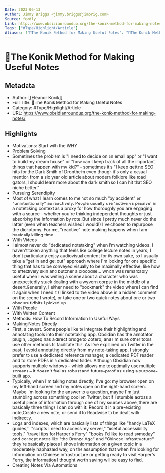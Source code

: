 ```yaml
---
Date: 2023-06-13
Author: Jimmy Briggs <jimmy.briggs@jimbrig.com>
Source: feedly
Link: https://www.obsidianroundup.org/the-konik-method-for-making-notes/
Tags: ["#Type/Highlight/Article"]
Aliases: ["🌲The Konik Method for Making Useful Notes", "🌲The Konik Method for Making Useful Notes"]
---
```

# 🌲The Konik Method for Making Useful Notes

## Metadata
- Author: [[Eleanor Konik]]
- Full Title: 🌲The Konik Method for Making Useful Notes
- Category: #Type/Highlight/Article
- URL: https://www.obsidianroundup.org/the-konik-method-for-making-notes/

## Highlights
- Motivations: Start with the WHY
- Problem Solving
- Sometimes the problem is "I need to decide on an email app" or "I want to build my dream house" or "how can I keep track of all the important things that happen with my kid?" – sometimes it's "I keep getting SEO hits for the Dark Smith of Drontheim even though it's only a casual mention from a six year old article about modern folklore like road gators, I should learn more about the dark smith so I can hit that SEO niche better."
- Pursuing Serendipity
- Most of what I learn comes to me not so much "by accident" or "unintentionally" as reactively. People usually use 'active vs passive' in a notetaking context as a proxy for how thoroughly you are engaging with a source - whether you're thinking independent thoughts or just absorbing the information by rote. But since I pretty much never do the latter (even when teachers wished I would!) I've chosen to repurpose the dichotomy. For me, "reactive" note making happens when I am basically killing time.
- With Videos
- I almost never do "dedicated notetaking" when I'm watching videos. I haven't taken anything that feels like college lecture notes in years; I don't particularly enjoy audiovisual content for its own sake, so I usually take a "get in and get out" approach where I'm looking for one specific thing that has to be conveyed visually to be maximally effective, like how to effectively skin and butcher a crocodile... which was remarkably useful when I was writing a scene about a character who was unexpectedly stuck dealing with a wyvern corpse in the middle of a desert.Generally, I either need to "bookmark" the video where I can find it again when I need it (I linked to the video above in a hidden comment on the scene I wrote), or take one or two quick notes about one or two obscure tidbits I picked up.
- With People
- With Written Content
- Methods: How To Record Information In Useful Ways
- Making Notes Directly
- First, a caveat. Some people like to integrate their highlighting and annotating tools into their notetaking app. Obsidian has the annotator plugin, Logseq has a direct bridge to Zotero, and I'm sure other tools use other methods to facilitate this. As I've explained on Twitter in the past, I avoid annotating directly from my note-taking app. I strongly prefer to use a dedicated reference manager, a dedicated PDF reader and to store PDFs in a dedicated folder. Although Obsidian now supports multiple windows – which allows me to optimally use multiple screens – it doesn't feel as robust and future-proof as using a purpose-built app.
- Typically, when I'm taking notes directly, I've got my browser open on my left-hand screen and my notes open on the right-hand screen. Maybe I'm looking for the answer to a question, maybe I'm just stumbling across something cool on Twitter, but if I stumble across a useful piece of information through one of my sources above, there are basically three things I can do with it: Record it in a pre-existing note,Create a new note, or send it to Readwise to be dealt with indirectly.
- Logs and indexes, which are basically lists of things like "handy LaTeX guides,"  "scripts I need to access my server," "useful accessibility tools," "travel tips for Harper's Ferry" "books I'd like to read someday" and concept notes like "the Bronze Age" and "Chinese infrastructure" – they're basically places I shove information on a given topic in a moderately haphazard way, on the assumption that when I'm looking for information on Chinese infrastructure or getting ready to visit Harper's Ferry, the information I thought worth saving will be easy to find.
- Creating Notes Via Automations
